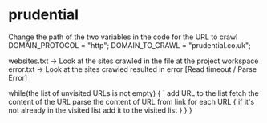 # prudential

Change the path of the two variables in the code for the URL to crawl
	DOMAIN_PROTOCOL = "http";
	DOMAIN_TO_CRAWL = "prudential.co.uk";

websites.txt -> Look at the sites crawled in the file at the project workspace
error.txt -> Look at the sites crawled resulted in error [Read timeout / Parse Error]

while(the list of unvisited URLs is not empty) {	`
      add URL to the list
      fetch the  content of the URL
      parse the content of URL from link
      for each URL {
                if it's not already in the visited list
                 	add it to the visited list
          }
     }
}